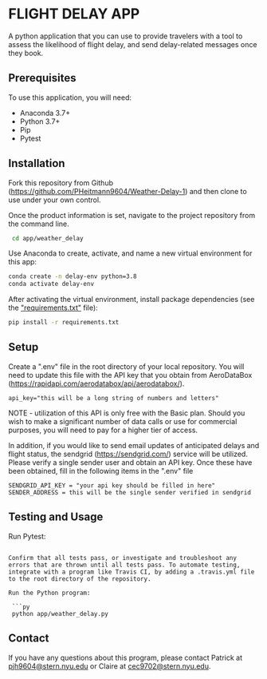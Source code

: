 
# FLIGHT DELAY APP
A python application that you can use to provide travelers with a tool to assess the likelihood of flight delay, and send delay-related messages once they book.

## Prerequisites
To use this application, you will need:

  + Anaconda 3.7+
  + Python 3.7+
  + Pip
  + Pytest

## Installation
Fork this repository from Github (https://github.com/PHeitmann9604/Weather-Delay-1) and then clone to use under your own control.

Once the product information is set, navigate to the project repository from the command line.

```sh
 cd app/weather_delay
 ```

Use Anaconda to create, activate, and name a new virtual environment for this app:

```sh
conda create -n delay-env python=3.8
conda activate delay-env
```

After activating the virtual environment, install package dependencies (see the ["requirements.txt"](/requirements.txt) file):

```sh
pip install -r requirements.txt
```

## Setup

Create a ".env" file in the root directory of your local repository. You will need to update this file with the API key that you obtain from AeroDataBox (https://rapidapi.com/aerodatabox/api/aerodatabox/).

    api_key="this will be a long string of numbers and letters"

NOTE - utilization of this API is only free with the Basic plan. Should you wish to make a significant number of data calls or use for commercial purposes, you will need to pay for a higher tier of access.

In addition, if you would like to send email updates of anticipated delays and flight status, the sendgrid (https://sendgrid.com/) service will be utilized. Please verify a single sender user and obtain an API key. Once these have been obtained, fill in the following items in the ".env" file

    SENDGRID_API_KEY = "your api key should be filled in here"
    SENDER_ADDRESS = this will be the single sender verified in sendgrid

## Testing and Usage

Run Pytest:

```pytest

Confirm that all tests pass, or investigate and troubleshoot any errors that are thrown until all tests pass. To automate testing, integrate with a program like Travis CI, by adding a .travis.yml file to the root directory of the repository.

Run the Python program:

 ```py
 python app/weather_delay.py
 ```

 ## Contact

If you have any questions about this program, please contact Patrick at pjh9604@stern.nyu.edu  or  Claire at cec9702@stern.nyu.edu.
